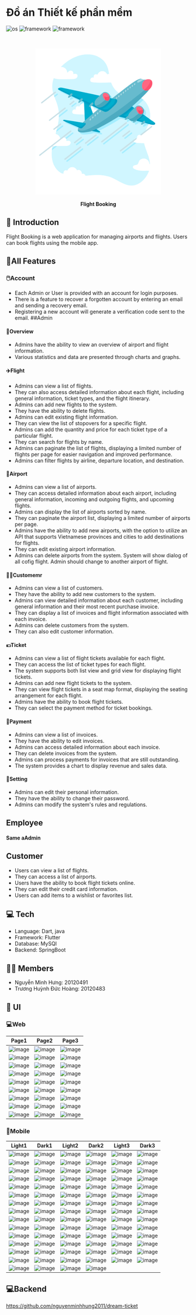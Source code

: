 
# Đồ án Thiết kế phần mềm
![os](https://img.shields.io/badge/-android-32DE84)
![framework](https://img.shields.io/badge/-dart-2196F3)
![framework](https://img.shields.io/badge/-flutter-2196F3)

<br>

<p align="center">
 <img src="./assets/images/onboard3.png" alt="ViPT Logo" height = "400"></a>
</p>
<p align="center">
<b>Flight Booking</b>
<br/>
</p>

## 📄 Introduction
Flight Booking is a web application for managing airports and flights. Users can book flights using the mobile app.
## 📲All Features

### 🖱️Account
* Each Admin or User is provided with an account for login purposes.
* There is a feature to recover a forgotten account by entering an email and sending a recovery email.
* Registering a new account will generate a verification code sent to the email.
##Admin
#### 🐼Overview
* Admins have the ability to view an overview of airport and flight information.
* Various statistics and data are presented through charts and graphs.
#### ✈️Flight 
* Admins can view a list of flights.
* They can also access detailed information about each flight, including general information, ticket types, and the flight itinerary.
* Admins can add new flights to the system.
* They have the ability to delete flights.
* Admins can edit existing flight information.
* They can view the list of stopovers for a specific flight.
* Admins can add the quantity and price for each ticket type of a particular flight.
* They can search for flights by name.
* Admins can paginate the list of flights, displaying a limited number of flights per page for easier navigation and improved performance.
* Admins can filter flights by airline, departure location, and destination.
#### 🛬Airport
* Admins can view a list of airports.
* They can access detailed information about each airport, including general information, incoming and outgoing flights, and upcoming flights.
* Admins can display the list of airports sorted by name.
* They can paginate the airport list, displaying a limited number of airports per page.
* Admins have the ability to add new airports, with the option to utilize an API that supports Vietnamese provinces and cities to add destinations for flights.
* They can edit existing airport information.
* Admins can delete airports from the system. System will show dialog of all cofig flight. Admin should change to another airport of flight.
#### 💂‍♀️Customemr 
* Admins can view a list of customers.
* They have the ability to add new customers to the system.
* Admins can view detailed information about each customer, including general information and their most recent purchase invoice.
* They can display a list of invoices and flight information associated with each invoice.
* Admins can delete customers from the system.
* They can also edit customer information.
#### 💵Ticket
* Admins can view a list of flight tickets available for each flight.
* They can access the list of ticket types for each flight.
* The system supports both list view and grid view for displaying flight tickets.
* Admins can add new flight tickets to the system.
* They can view flight tickets in a seat map format, displaying the seating arrangement for each flight.
* Admins have the ability to book flight tickets.
* They can select the payment method for ticket bookings.
#### 🐸Payment
* Admins can view a list of invoices.
* They have the ability to edit invoices.
* Admins can access detailed information about each invoice.
* They can delete invoices from the system.
* Admins can process payments for invoices that are still outstanding.
* The system provides a chart to display revenue and sales data.
#### 🐛Setting
* Admins can edit their personal information.
* They have the ability to change their password.
* Admins can modify the system's rules and regulations.

## Employee
#### Same aAdmin


## Customer 
* Users can view a list of flights.
* They can access a list of airports.
* Users have the ability to book flight tickets online.
* They can edit their credit card information.
* Users can add items to a wishlist or favorites list.



## 💻 Tech
* Language: Dart, java
* Framework: Flutter
* Database: MySQl
* Backend: SpringBoot

## 👨‍💻 Members
* Nguyễn Minh Hưng: 20120491
* Trương Huỳnh Đức Hoàng: 20120483


## 📱 UI
### 💻Web

|  Page1 | Page2 | Page3 | 
|:--:|:--:|:--:|
|![image](https://github.com/nguyenminhhung2011/Flight-Booking/assets/90996598/6592abf3-fb97-45f3-abbc-371af925aa63)|![image](https://github.com/nguyenminhhung2011/Flight-Booking/assets/90996598/1f874db4-0faf-4fd0-9ce5-4d37d6630893)|![image](https://github.com/nguyenminhhung2011/Flight-Booking/assets/90996598/8bc6133b-ed4a-4111-916c-91507db94e1b)|
|![image](https://github.com/nguyenminhhung2011/Flight-Booking/assets/90996598/b1f92f11-0578-4317-b7f4-d46bc146d1c5)|![image](https://github.com/nguyenminhhung2011/Flight-Booking/assets/90996598/be525aa4-2659-4284-be07-f4d7ab3fe511)|![image](https://github.com/nguyenminhhung2011/Flight-Booking/assets/90996598/4707ea49-7a2f-4d60-ad8c-b4bb7a20c9b3)|
|![image](https://github.com/nguyenminhhung2011/Flight-Booking/assets/90996598/263ae9fa-5297-4439-b20f-2414955f522a)|![image](https://github.com/nguyenminhhung2011/Flight-Booking/assets/90996598/508e739f-8d66-4c61-9d1d-244e6d0d9da8)|![image](https://github.com/nguyenminhhung2011/Flight-Booking/assets/90996598/076f755c-c310-40ac-9ac4-aa5f22738f26)|
|![image](https://github.com/nguyenminhhung2011/Flight-Booking/assets/90996598/705e41de-fc33-4632-b7d8-1c12fafd519d)|![image](https://github.com/nguyenminhhung2011/Flight-Booking/assets/90996598/c3580f74-14a4-4167-89db-5ed0c8fd3e41)|![image](https://github.com/nguyenminhhung2011/Flight-Booking/assets/90996598/987dbcf0-043b-418e-8db6-c6d0a7c1b587)|
|![image](https://github.com/nguyenminhhung2011/Flight-Booking/assets/90996598/76c084c7-be07-468e-87fa-48d49d939385)|![image](https://github.com/nguyenminhhung2011/Flight-Booking/assets/90996598/f0422882-351d-464c-9e63-dca82a919f0f)|![image](https://github.com/nguyenminhhung2011/Flight-Booking/assets/90996598/bbc139f9-8e0c-421f-9df7-8baf76c9721f)|
|![image](https://github.com/nguyenminhhung2011/Flight-Booking/assets/90996598/1b89ef9c-b535-4642-bbaa-4e80f19d3375)|![image](https://github.com/nguyenminhhung2011/Flight-Booking/assets/90996598/a9744447-12ba-4edb-8c36-849e1153f2fc)|![image](https://github.com/nguyenminhhung2011/Flight-Booking/assets/90996598/1bbb71ae-f2eb-460c-8d37-48522735b3b1)|
|![image](https://github.com/nguyenminhhung2011/Flight-Booking/assets/90996598/427a3b8b-a3b9-4470-9537-93532252d5aa)|![image](https://github.com/nguyenminhhung2011/Flight-Booking/assets/90996598/67a75822-750b-44ec-82cc-b6ad01228802)|![image](https://github.com/nguyenminhhung2011/Flight-Booking/assets/90996598/0d6b050e-f07b-4a2c-b144-7ceb87c4d8e0)|
|![image](https://github.com/nguyenminhhung2011/Flight-Booking/assets/90996598/ffb83849-e5f3-456b-a288-24754f72573e)|![image](https://github.com/nguyenminhhung2011/Flight-Booking/assets/90996598/dbe188ae-9f42-488a-9561-925fb781e174)|![image](https://github.com/nguyenminhhung2011/Flight-Booking/assets/90996598/38465d5c-b69a-43a4-bd09-d9776d41a6c2)|
|![image](https://github.com/nguyenminhhung2011/Flight-Booking/assets/90996598/2bfdffe5-a56e-4311-a9bf-148ee5d7950e)|![image](https://github.com/nguyenminhhung2011/Flight-Booking/assets/90996598/4910d8ad-017c-4669-967d-3ae3b7cd37cd)|![image](https://github.com/nguyenminhhung2011/Flight-Booking/assets/90996598/f820474a-0ef8-49b6-9c63-3b8251b4afb0)|

### 🐳Mobile
|  Light1 | Dark1 | Light2 | Dark2 | Light3 | Dark3 | 
|:--:|:--:|:--:|:--:|:--:|:--:|
|![image](https://github.com/nguyenminhhung2011/Flight-Booking/assets/90996598/4b009430-cb31-4c67-ac9c-27827d4fa5fc)|![image](https://github.com/nguyenminhhung2011/Flight-Booking/assets/90996598/a90dfa21-d2e9-4f5b-9d70-3e16fdd6c629)|![image](https://github.com/nguyenminhhung2011/Flight-Booking/assets/90996598/bcc33bad-2a61-4307-9469-0d0434a96a43)|![image](https://github.com/nguyenminhhung2011/Flight-Booking/assets/90996598/9d9ca3a9-3918-4bc7-ab01-91dc1fcef49b)|![image](https://github.com/nguyenminhhung2011/Flight-Booking/assets/90996598/845167a9-0e54-4c02-90a8-68f23861a391)|![image](https://github.com/nguyenminhhung2011/Flight-Booking/assets/90996598/85c9e589-e6f0-4591-8f90-b4687e1dcc75)|
|![image](https://github.com/nguyenminhhung2011/Flight-Booking/assets/90996598/9f60e2bb-756c-4c07-a5d4-beccf16a381d)|![image](https://github.com/nguyenminhhung2011/Flight-Booking/assets/90996598/5322372e-f1e6-4fd8-90c4-faa9c4ef0a64)|![image](https://github.com/nguyenminhhung2011/Flight-Booking/assets/90996598/d385221d-a46c-4be1-9baa-2abd79a403d2)|![image](https://github.com/nguyenminhhung2011/Flight-Booking/assets/90996598/ed04c487-9b85-4105-87ea-465a9791a664)|![image](https://github.com/nguyenminhhung2011/Flight-Booking/assets/90996598/93e9cddf-94c6-451a-a4ad-c09167b299cf)|![image](https://github.com/nguyenminhhung2011/Flight-Booking/assets/90996598/2184f167-a2e7-4d24-91a8-2b5a8ba2f7c8)|
|![image](https://github.com/nguyenminhhung2011/Flight-Booking/assets/90996598/557ff7d9-e237-4b3c-aa93-c36b324192c2)|![image](https://github.com/nguyenminhhung2011/Flight-Booking/assets/90996598/7a7d9912-cdd5-483d-ae90-d26e22e4c67d)|![image](https://github.com/nguyenminhhung2011/Flight-Booking/assets/90996598/1587ae6b-6287-4b68-9aa3-832c34cbcea6)|![image](https://github.com/nguyenminhhung2011/Flight-Booking/assets/90996598/434c544c-3857-4d18-b52b-6d787842ecfb)|![image](https://github.com/nguyenminhhung2011/Flight-Booking/assets/90996598/4e8da382-6d09-4ef1-95e8-367d0748145d)|![image](https://github.com/nguyenminhhung2011/Flight-Booking/assets/90996598/9c6bd3ce-8aff-4ddb-8132-90c21f29c553)|
|![image](https://github.com/nguyenminhhung2011/Flight-Booking/assets/90996598/e331b478-3ff8-4349-a970-eac7248fb7af)|![image](https://github.com/nguyenminhhung2011/Flight-Booking/assets/90996598/92bd4aeb-ce66-475b-8e53-87169326e071)|![image](https://github.com/nguyenminhhung2011/Flight-Booking/assets/90996598/b1eeee45-bfcf-4987-a291-23c611cec590)|![image](https://github.com/nguyenminhhung2011/Flight-Booking/assets/90996598/75e9961b-ec17-45b2-9a2e-b3e19ea7d957)|![image](https://github.com/nguyenminhhung2011/Flight-Booking/assets/90996598/2bca7c06-4afb-4343-a5b1-dda794851094)|![image](https://github.com/nguyenminhhung2011/Flight-Booking/assets/90996598/0a1438ce-3d6d-40e4-9b26-1967da77fc9d)|
|![image](https://github.com/nguyenminhhung2011/Flight-Booking/assets/90996598/cfca09a0-08d9-4d71-b515-c758b5e0f930)|![image](https://github.com/nguyenminhhung2011/Flight-Booking/assets/90996598/390999a8-9903-4010-a8e8-eb941547a5a6)|![image](https://github.com/nguyenminhhung2011/Flight-Booking/assets/90996598/fb1bc845-78af-40da-ad6c-cde1c3cc669d)|![image](https://github.com/nguyenminhhung2011/Flight-Booking/assets/90996598/bd260814-e643-481a-91a4-b8441ce8f768)|![image](https://github.com/nguyenminhhung2011/Flight-Booking/assets/90996598/ef6bae30-de47-49a2-830d-590d6b23a34c)|![image](https://github.com/nguyenminhhung2011/Flight-Booking/assets/90996598/f2455f53-a2bf-4760-ac8c-69b3685cb6e1)|
|![image](https://github.com/nguyenminhhung2011/Flight-Booking/assets/90996598/644201d6-35dd-40b7-b1c1-defd2eba2142)|![image](https://github.com/nguyenminhhung2011/Flight-Booking/assets/90996598/50b6b8f8-448e-40ae-842b-c3866028e17d)|![image](https://github.com/nguyenminhhung2011/Flight-Booking/assets/90996598/17fe63ca-03cc-4f15-b0bc-c20ea206f8b2)|![image](https://github.com/nguyenminhhung2011/Flight-Booking/assets/90996598/f30bac52-fa04-419e-896d-981fa0cb4595)|![image](https://github.com/nguyenminhhung2011/Flight-Booking/assets/90996598/6921c497-4906-4a41-b0bc-c12f7b402226)|![image](https://github.com/nguyenminhhung2011/Flight-Booking/assets/90996598/50f05611-0072-48ec-ade4-0af35bb8ecc5)|
|![image](https://github.com/nguyenminhhung2011/Flight-Booking/assets/90996598/d1c77fb7-03b6-4496-9b52-bea48b60d11d)|![image](https://github.com/nguyenminhhung2011/Flight-Booking/assets/90996598/c14851a0-615f-4e92-8b4f-8ead491f0c3d)|![image](https://github.com/nguyenminhhung2011/Flight-Booking/assets/90996598/9c66f2cf-4f5f-4cb3-8e3b-930d5a1267ae)|![image](https://github.com/nguyenminhhung2011/Flight-Booking/assets/90996598/f0748462-3788-4258-9170-1ec588f5d8c6)|![image](https://github.com/nguyenminhhung2011/Flight-Booking/assets/90996598/29afe653-3d4e-4b41-af73-5b9f3e505299)|![image](https://github.com/nguyenminhhung2011/Flight-Booking/assets/90996598/81930065-6da3-4836-a5cc-44167eb38948)|
|![image](https://github.com/nguyenminhhung2011/Flight-Booking/assets/90996598/c4903547-6dbf-434b-9b4f-59dd3f4cea94)|![image](https://github.com/nguyenminhhung2011/Flight-Booking/assets/90996598/9aa2a6c0-f0c7-4307-b744-a366db0f4730)|![image](https://github.com/nguyenminhhung2011/Flight-Booking/assets/90996598/af0df2a6-95c1-4987-85a8-564ffcbc3fc1)|![image](https://github.com/nguyenminhhung2011/Flight-Booking/assets/90996598/9c7d0a0d-2f94-4ccb-a595-4eb1a68fe401)|![image](https://github.com/nguyenminhhung2011/Flight-Booking/assets/90996598/eadeed24-1a56-4b56-9a60-e1a51c85a85e)|![image](https://github.com/nguyenminhhung2011/Flight-Booking/assets/90996598/11dd7f56-2832-4770-94d9-17fbe85f2c73)|
|![image](https://github.com/nguyenminhhung2011/Flight-Booking/assets/90996598/b928fada-8524-49c6-b8b4-398b97b6cf2b)|![image](https://github.com/nguyenminhhung2011/Flight-Booking/assets/90996598/8e538f57-d170-4c40-bdf3-ff13eed935df)|![image](https://github.com/nguyenminhhung2011/Flight-Booking/assets/90996598/be259e13-2c47-4815-a8c6-fd4d9c835a36)|![image](https://github.com/nguyenminhhung2011/Flight-Booking/assets/90996598/811cb977-d85b-4e7e-8ec9-fe457a0d80b5)|![image](https://github.com/nguyenminhhung2011/Flight-Booking/assets/90996598/a854a6ff-9bae-4e66-8db5-2b8967d69fe9)|![image](https://github.com/nguyenminhhung2011/Flight-Booking/assets/90996598/44f88daa-9728-43f9-90d4-57039200f3eb)|
|![image](https://github.com/nguyenminhhung2011/Flight-Booking/assets/90996598/91ec3197-7964-41e3-9a24-28ac76c60af7)|![image](https://github.com/nguyenminhhung2011/Flight-Booking/assets/90996598/456aa315-5c91-4d15-9b57-6d3c52b50929)|![image](https://github.com/nguyenminhhung2011/Flight-Booking/assets/90996598/7cad54fe-e012-4822-a45f-225e8dde5acf)|![image](https://github.com/nguyenminhhung2011/Flight-Booking/assets/90996598/78ea1ae6-908f-4516-af75-37aa81de4fe4)|![image](https://github.com/nguyenminhhung2011/Flight-Booking/assets/90996598/55bda327-3ccb-400a-accc-6156768c5926)|![image](https://github.com/nguyenminhhung2011/Flight-Booking/assets/90996598/1863f5f6-f6bb-4802-a528-6275f10c16f5)|
|![image](https://github.com/nguyenminhhung2011/Flight-Booking/assets/90996598/82b166bc-4fc4-43c5-8ccb-80de08d6c143)|![image](https://github.com/nguyenminhhung2011/Flight-Booking/assets/90996598/ab92fd1d-0aa9-41bc-b18f-491c341b7950)|![image](https://github.com/nguyenminhhung2011/Flight-Booking/assets/90996598/925ac82a-561c-42dc-a0ba-090ba141622a)|![image](https://github.com/nguyenminhhung2011/Flight-Booking/assets/90996598/aa801968-a793-495a-86bd-f6021f1b9e05)|![image](https://github.com/nguyenminhhung2011/Flight-Booking/assets/90996598/52f63e5b-59bd-4587-96f8-2fc87d5aec92)|![image](https://github.com/nguyenminhhung2011/Flight-Booking/assets/90996598/f426a73c-8945-4cdd-a0cc-6fe669ae723c)|
|![image](https://github.com/nguyenminhhung2011/Flight-Booking/assets/90996598/14025201-47e3-42ae-964d-a903c3a0b886)|![image](https://github.com/nguyenminhhung2011/Flight-Booking/assets/90996598/b51b92d8-f4fc-4176-8553-f11e8f7f0018)|![image](https://github.com/nguyenminhhung2011/Flight-Booking/assets/90996598/4458dfa2-3d7a-45d1-b3d8-7ac23253ecc3)|![image](https://github.com/nguyenminhhung2011/Flight-Booking/assets/90996598/5d429911-dd49-4720-a104-246b9d692744)|![image](https://github.com/nguyenminhhung2011/Flight-Booking/assets/90996598/c618b225-65d2-4720-a955-b2ccc8c6cd84)|![image](https://github.com/nguyenminhhung2011/Flight-Booking/assets/90996598/facf062b-9924-40a6-a393-6a55f0f8acc2)|
|![image](https://github.com/nguyenminhhung2011/Flight-Booking/assets/90996598/95a5198b-9943-4e5b-88ca-936749f83e32)|![image](https://github.com/nguyenminhhung2011/Flight-Booking/assets/90996598/586405ae-1751-4386-ae08-d440a566cb8b)|![image](https://github.com/nguyenminhhung2011/Flight-Booking/assets/90996598/b2cbb481-2f8b-4a1b-ac5b-856228c99fed)|![image](https://github.com/nguyenminhhung2011/Flight-Booking/assets/90996598/3b07a23d-715b-49aa-b9d2-cf51f3388015)|![image](https://github.com/nguyenminhhung2011/Flight-Booking/assets/90996598/dceec965-e565-456b-8f12-f1be39bd2c2d)|![image](https://github.com/nguyenminhhung2011/Flight-Booking/assets/90996598/a92086a1-95e7-45cd-bcd8-e321b0fafaf0)|
|![image](https://github.com/nguyenminhhung2011/Flight-Booking/assets/90996598/fcf535c4-32d6-47b7-923c-1c83ee1fccdc)|![image](https://github.com/nguyenminhhung2011/Flight-Booking/assets/90996598/747c3fc0-2531-4d59-be01-7ca145d9cd82)|![image](https://github.com/nguyenminhhung2011/Flight-Booking/assets/90996598/1c33f013-6fd8-48ad-b969-5fecb0beadd7)|![image](https://github.com/nguyenminhhung2011/Flight-Booking/assets/90996598/3a143e7a-9514-41fb-9fed-7bf5bdbdb2af)|![image](https://github.com/nguyenminhhung2011/Flight-Booking/assets/90996598/56cf618f-c49c-418f-afd1-cd184bace726)|![image](https://github.com/nguyenminhhung2011/Flight-Booking/assets/90996598/cb4648fd-22a3-4a14-b2f3-c9f2ab9e614b)|
|![image](https://github.com/nguyenminhhung2011/Flight-Booking/assets/90996598/504d0497-e74f-4358-a852-4e89c5f64a9f)|![image](https://github.com/nguyenminhhung2011/Flight-Booking/assets/90996598/c06f8d95-be74-4870-aaee-2cb37b959be3)|![image](https://github.com/nguyenminhhung2011/Flight-Booking/assets/90996598/39f19324-bab4-4371-8c66-ecb3b8169cab)|![image](https://github.com/nguyenminhhung2011/Flight-Booking/assets/90996598/4d6d3758-7a84-4dd2-a11c-fbd163ed76d5)|||


## 💻Backend
https://github.com/nguyenminhhung2011/dream-ticket






